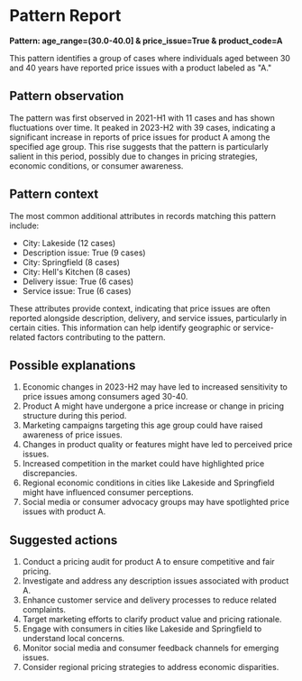 # Pattern Report

**Pattern: age_range=(30.0-40.0] & price_issue=True & product_code=A**

This pattern identifies a group of cases where individuals aged between 30 and 40 years have reported price issues with a product labeled as "A."

## Pattern observation

The pattern was first observed in 2021-H1 with 11 cases and has shown fluctuations over time. It peaked in 2023-H2 with 39 cases, indicating a significant increase in reports of price issues for product A among the specified age group. This rise suggests that the pattern is particularly salient in this period, possibly due to changes in pricing strategies, economic conditions, or consumer awareness.

## Pattern context

The most common additional attributes in records matching this pattern include:
- City: Lakeside (12 cases)
- Description issue: True (9 cases)
- City: Springfield (8 cases)
- City: Hell's Kitchen (8 cases)
- Delivery issue: True (6 cases)
- Service issue: True (6 cases)

These attributes provide context, indicating that price issues are often reported alongside description, delivery, and service issues, particularly in certain cities. This information can help identify geographic or service-related factors contributing to the pattern.

## Possible explanations

1. Economic changes in 2023-H2 may have led to increased sensitivity to price issues among consumers aged 30-40.
2. Product A might have undergone a price increase or change in pricing structure during this period.
3. Marketing campaigns targeting this age group could have raised awareness of price issues.
4. Changes in product quality or features might have led to perceived price issues.
5. Increased competition in the market could have highlighted price discrepancies.
6. Regional economic conditions in cities like Lakeside and Springfield might have influenced consumer perceptions.
7. Social media or consumer advocacy groups may have spotlighted price issues with product A.

## Suggested actions

1. Conduct a pricing audit for product A to ensure competitive and fair pricing.
2. Investigate and address any description issues associated with product A.
3. Enhance customer service and delivery processes to reduce related complaints.
4. Target marketing efforts to clarify product value and pricing rationale.
5. Engage with consumers in cities like Lakeside and Springfield to understand local concerns.
6. Monitor social media and consumer feedback channels for emerging issues.
7. Consider regional pricing strategies to address economic disparities.
